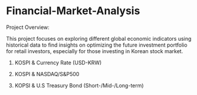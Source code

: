 # Financial-Market-Analysis

Project Overview:

This project focuses on exploring different global economic indicators using historical data to find insights on optimizing the future investment portfolio for retail investors, especially for those investing in Korean stock market.

<Outline>

1. KOSPI & Currency Rate (USD-KRW)

2. KOSPI & NASDAQ/S&P500

3. KOPSI & U.S Treasury Bond (Short-/Mid-/Long-term)
